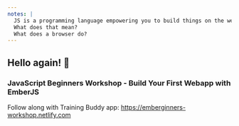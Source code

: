 ```yaml
---
notes: |
  JS is a programming language empowering you to build things on the web
  What does that mean?
  What does a browser do?
---
```


## Hello again! 👋

### JavaScript Beginners Workshop - Build Your First Webapp with EmberJS

Follow along with Training Buddy app: https://emberginners-workshop.netlify.com
